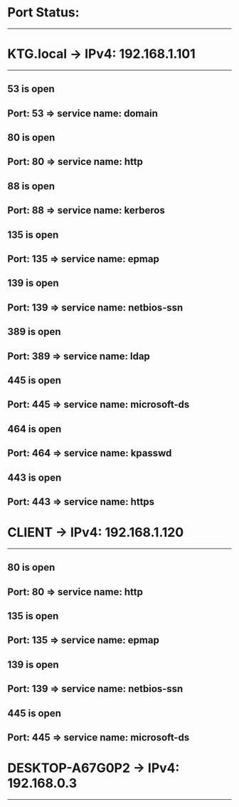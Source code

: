 

# Port Status: #
_______________________________________________________________

# KTG.local -> IPv4: 192.168.1.101 #
____________________________________________________________________________________
## 53 is open ##
## Port: 53 => service name: domain ##

## 80 is open ##
## Port: 80 => service name: http ##

## 88 is open ##
## Port: 88 => service name: kerberos ##

## 135 is open ##
## Port: 135 => service name: epmap ##

## 139 is open ##
## Port: 139 => service name: netbios-ssn ##

## 389 is open ##
## Port: 389 => service name: ldap ##

## 445 is open ##
## Port: 445 => service name: microsoft-ds ##

## 464 is open ##
## Port: 464 => service name: kpasswd ##

## 443 is open ##
## Port: 443 => service name: https ##

# CLIENT -> IPv4: 192.168.1.120 #
______________________________________________________________________
## 80 is open ##
## Port: 80 => service name: http ##

## 135 is open ##
## Port: 135 => service name: epmap ##

## 139 is open ##
## Port: 139 => service name: netbios-ssn ##

## 445 is open ##
## Port: 445 => service name: microsoft-ds ##

# DESKTOP-A67G0P2 -> IPv4: 192.168.0.3 #
______________________________________________________________________